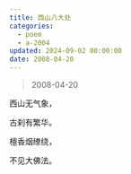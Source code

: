 ```yaml
---
title: 西山八大处
categories:
  - poem
  - a-2004
updated: 2024-09-02 00:00:00
date: 2008-04-20
---
```


> 2008-04-20

西山无气象，

古刹有繁华。

檀香烟缭绕，

不见大佛法。